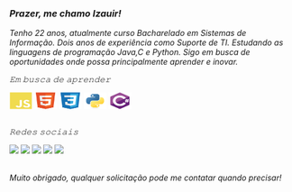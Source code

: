 ### *Prazer, me chamo Izauir!*

_Tenho 22 anos, atualmente curso Bacharelado em Sistemas de Informação. Dois anos de experiência como Suporte de TI._
_Estudando as linguagens de programação Java,C e Python. Sigo em busca de oportunidades onde possa principalmente aprender e inovar._

_𝙴𝚖 𝚋𝚞𝚜𝚌𝚊 𝚍𝚎 𝚊𝚙𝚛𝚎𝚗𝚍𝚎𝚛_
</div>
<div style="display: inline_block">
  <img align="center" alt="Izauir-Js" height="30" width="40" src="https://raw.githubusercontent.com/devicons/devicon/master/icons/javascript/javascript-plain.svg">
  <img align="center" alt="Izauir-HTML" height="30" width="40" src="https://raw.githubusercontent.com/devicons/devicon/master/icons/html5/html5-original.svg">
  <img align="center" alt="Izauir-CSS" height="30" width="40" src="https://raw.githubusercontent.com/devicons/devicon/master/icons/css3/css3-original.svg">
  <img align="center" alt="Izauir-Python" height="30" width="40" src="https://raw.githubusercontent.com/devicons/devicon/master/icons/python/python-original.svg">
  <img align="center" alt="Izauir-Csharp" height="30" width="40" src="https://raw.githubusercontent.com/devicons/devicon/master/icons/csharp/csharp-original.svg">
  <br />
  <br />
</div>

_𝚁𝚎𝚍𝚎𝚜 𝚜𝚘𝚌𝚒𝚊𝚒𝚜_
<div>
  <a href="https://www.linkedin.com/in/izauir-guilherme-bernardo-dos-santos-2a75a11a0/" target="_blank"><img src="https://img.shields.io/badge/-LinkedIn-%230077B5?style=for-the-badge&logo=linkedin&logoColor=white" target="_blank"></a>
  <a href = "mailto:izauirguilherme@hotmail.com"><img src="https://img.shields.io/badge/-Email-%23333?style=for-the-badge&logo=gmail&logoColor=white" target="_blank"></a>
  <a href="https://www.twitch.tv/kizutolol" target="_blank"><img src="https://img.shields.io/badge/Twitch-9146FF?style=for-the-badge&logo=twitch&logoColor=white" target="_blank"></a>
  <a href="https://www.instagram.com/izauir/" target="_blank"><img src="https://img.shields.io/badge/-Instagram-%23E4405F?style=for-the-badge&logo=instagram&logoColor=white" target="_blank"></a>
  <a href="https://www.youtube.com/channel/UCzV5T25kpKjBCs03V8RXgHA" target="_blank"><img src="https://img.shields.io/badge/YouTube-FF0000?style=for-the-badge&logo=youtube&logoColor=white" target="_blank"></a>
  <br />
  <br />
</div>

_Muito obrigado, qualquer solicitação pode me contatar quando precisar!_
